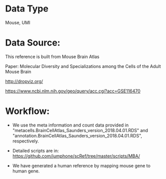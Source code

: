 # Data Type

Mouse, UMI

# Data Source:

This reference is built from Mouse Brain Atlas

Paper: Molecular Diversity and Specializations among the Cells of the Adult Mouse Brain

http://dropviz.org/

https://www.ncbi.nlm.nih.gov/geo/query/acc.cgi?acc=GSE116470

# Workflow:

* We use the meta information and count data provided in "metacells.BrainCellAtlas_Saunders_version_2018.04.01.RDS" and "annotation.BrainCellAtlas_Saunders_version_2018.04.01.RDS", respectively.

* Detailed scripts are in: https://github.com/jumphone/scRef/tree/master/scripts/MBA/

* We have generated a human reference by mapping mouse gene to human gene.











